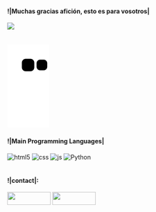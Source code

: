 <h4>!|Muchas gracias afición, esto es para vosotros|</h4>

<img src="https://i.pinimg.com/280x280_RS/5a/f4/7b/5af47b95efe259de6340e2e8d75c7b08.jpg" width="200"><br><br>
 
![snake gif](https://github.com/Formandodev/Formandodev/blob/output/github-contribution-grid-snake.svg)

<h4>!|Main Programming Languages|</h4>

<div style="display: inline_block">
  <img align="center" alt="html5" src="https://img.shields.io/badge/HTML5-E34F26?style=for-the-badge&logo=html5&logoColor=white" />
  <img align="center" alt="css" src="https://img.shields.io/badge/CSS3-1572B6?style=for-the-badge&logo=css3&logoColor=white" />
  <img align="center" alt="js" src="https://img.shields.io/badge/JavaScript-F7DF1E?style=for-the-badge&logo=javascript&logoColor=black" />
  <img align="center" alt="Python" src="https://camo.githubusercontent.com/a71f1a20d58a3506dd5f32dcb31461bd5102a0bd33dbf49db9195c589eaca8d7/68747470733a2f2f696d672e736869656c64732e696f2f62616467652f707974686f6e2532302d2532333134333534432e7376673f267374796c653d666f722d7468652d6261646765266c6f676f3d707974686f6e266c6f676f436f6c6f723d7768697465" /> 
</div><br> 

 <h4 align="left">!|contact|:</h4>
<p align="left">
 
<a href="https://discord.gg/vZqZuvm2" target="blank"><img align="center" src="https://tm.ibxk.com.br/2021/05/03/03151149985265.jpg?ims=704x264" alt="" height="30" width="100"/></a>
<a href="https://www.youtube.com/@snickpine/featured" target="blank"><img align="center" src="https://mundoconectado.com.br/uploads/chamadas/youtube-update-veja-novidades.jpg" alt="" height="30" width="100"/></a>
</p>
